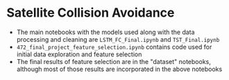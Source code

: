 # Satellite Collision Avoidance

* The main notebooks with the models used along with the data processing and cleaning are `LSTM_FC_Final.ipynb` and
`TST_Final.ipynb`
* `472_final_project_feature_selection.ipynb` contains code used for initial data exploration and feature selection
* The final results of feature selection are in the "dataset" notebooks, although most of those results are incorporated
  in the above notebooks
